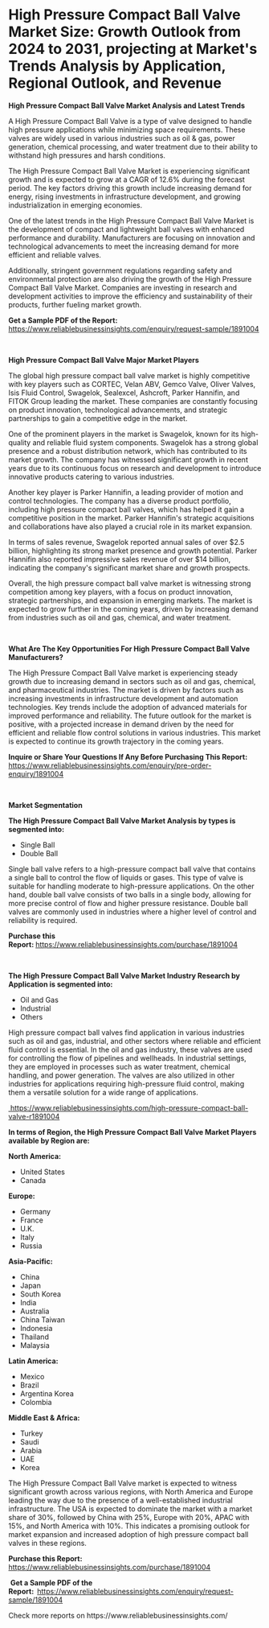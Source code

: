 <p><h1>High Pressure Compact Ball Valve Market Size: Growth Outlook from 2024 to 2031, projecting at Market's Trends Analysis by Application, Regional Outlook, and Revenue</h1></p><p><strong>High Pressure Compact Ball Valve Market Analysis and Latest Trends</strong></p>
<p><p>A High Pressure Compact Ball Valve is a type of valve designed to handle high pressure applications while minimizing space requirements. These valves are widely used in various industries such as oil & gas, power generation, chemical processing, and water treatment due to their ability to withstand high pressures and harsh conditions.</p><p>The High Pressure Compact Ball Valve Market is experiencing significant growth and is expected to grow at a CAGR of 12.6% during the forecast period. The key factors driving this growth include increasing demand for energy, rising investments in infrastructure development, and growing industrialization in emerging economies.</p><p>One of the latest trends in the High Pressure Compact Ball Valve Market is the development of compact and lightweight ball valves with enhanced performance and durability. Manufacturers are focusing on innovation and technological advancements to meet the increasing demand for more efficient and reliable valves.</p><p>Additionally, stringent government regulations regarding safety and environmental protection are also driving the growth of the High Pressure Compact Ball Valve Market. Companies are investing in research and development activities to improve the efficiency and sustainability of their products, further fueling market growth.</p></p>
<p><strong>Get a Sample PDF of the Report:&nbsp;</strong> <a href="https://www.reliablebusinessinsights.com/enquiry/request-sample/1891004">https://www.reliablebusinessinsights.com/enquiry/request-sample/1891004</a></p>
<p>&nbsp;</p>
<p><strong>High Pressure Compact Ball Valve Major Market Players</strong></p>
<p><p>The global high pressure compact ball valve market is highly competitive with key players such as CORTEC, Velan ABV, Gemco Valve, Oliver Valves, Isis Fluid Control, Swagelok, Sealexcel, Ashcroft, Parker Hannifin, and FITOK Group leading the market. These companies are constantly focusing on product innovation, technological advancements, and strategic partnerships to gain a competitive edge in the market.</p><p>One of the prominent players in the market is Swagelok, known for its high-quality and reliable fluid system components. Swagelok has a strong global presence and a robust distribution network, which has contributed to its market growth. The company has witnessed significant growth in recent years due to its continuous focus on research and development to introduce innovative products catering to various industries.</p><p>Another key player is Parker Hannifin, a leading provider of motion and control technologies. The company has a diverse product portfolio, including high pressure compact ball valves, which has helped it gain a competitive position in the market. Parker Hannifin's strategic acquisitions and collaborations have also played a crucial role in its market expansion.</p><p>In terms of sales revenue, Swagelok reported annual sales of over $2.5 billion, highlighting its strong market presence and growth potential. Parker Hannifin also reported impressive sales revenue of over $14 billion, indicating the company's significant market share and growth prospects.</p><p>Overall, the high pressure compact ball valve market is witnessing strong competition among key players, with a focus on product innovation, strategic partnerships, and expansion in emerging markets. The market is expected to grow further in the coming years, driven by increasing demand from industries such as oil and gas, chemical, and water treatment.</p></p>
<p>&nbsp;</p>
<p><strong>What Are The Key Opportunities For High Pressure Compact Ball Valve Manufacturers?</strong></p>
<p><p>The High Pressure Compact Ball Valve market is experiencing steady growth due to increasing demand in sectors such as oil and gas, chemical, and pharmaceutical industries. The market is driven by factors such as increasing investments in infrastructure development and automation technologies. Key trends include the adoption of advanced materials for improved performance and reliability. The future outlook for the market is positive, with a projected increase in demand driven by the need for efficient and reliable flow control solutions in various industries. This market is expected to continue its growth trajectory in the coming years.</p></p>
<p><strong>Inquire or Share Your Questions If Any Before Purchasing This Report:</strong> <a href="https://www.reliablebusinessinsights.com/enquiry/pre-order-enquiry/1891004">https://www.reliablebusinessinsights.com/enquiry/pre-order-enquiry/1891004</a></p>
<p>&nbsp;</p>
<p><strong>Market Segmentation</strong></p>
<p><strong>The High Pressure Compact Ball Valve Market Analysis by types is segmented into:</strong></p>
<p><ul><li>Single Ball</li><li>Double Ball</li></ul></p>
<p><p>Single ball valve refers to a high-pressure compact ball valve that contains a single ball to control the flow of liquids or gases. This type of valve is suitable for handling moderate to high-pressure applications. On the other hand, double ball valve consists of two balls in a single body, allowing for more precise control of flow and higher pressure resistance. Double ball valves are commonly used in industries where a higher level of control and reliability is required.</p></p>
<p><strong>Purchase this Report:&nbsp;</strong><a href="https://www.reliablebusinessinsights.com/purchase/1891004">https://www.reliablebusinessinsights.com/purchase/1891004</a></p>
<p>&nbsp;</p>
<p><strong>The High Pressure Compact Ball Valve Market Industry Research by Application is segmented into:</strong></p>
<p><ul><li>Oil and Gas</li><li>Industrial</li><li>Others</li></ul></p>
<p><p>High pressure compact ball valves find application in various industries such as oil and gas, industrial, and other sectors where reliable and efficient fluid control is essential. In the oil and gas industry, these valves are used for controlling the flow of pipelines and wellheads. In industrial settings, they are employed in processes such as water treatment, chemical handling, and power generation. The valves are also utilized in other industries for applications requiring high-pressure fluid control, making them a versatile solution for a wide range of applications.</p></p>
<p><a href="https://www.reliablebusinessinsights.com/high-pressure-compact-ball-valve-r1891004">&nbsp;https://www.reliablebusinessinsights.com/high-pressure-compact-ball-valve-r1891004</a></p>
<p><strong>In terms of Region, the High Pressure Compact Ball Valve Market Players available by Region are:</strong></p>
<p>
    <p> <strong> North America: </strong>
        <ul>
            <li>United States</li>
            <li>Canada</li>
        </ul>
        </p> 
    <p> <strong> Europe: </strong>
        <ul>
            <li>Germany</li>
            <li>France</li>
            <li>U.K.</li>
            <li>Italy</li>
            <li>Russia</li>
        </ul>
        </p> 
    <p> <strong> Asia-Pacific: </strong>
        <ul>
            <li>China</li>
            <li>Japan</li>
            <li>South Korea</li>
            <li>India</li>
            <li>Australia</li>
            <li>China Taiwan</li>
            <li>Indonesia</li>
            <li>Thailand</li>
            <li>Malaysia</li>
        </ul>
        </p> 
    <p> <strong> Latin America: </strong>
        <ul>
            <li>Mexico</li>
            <li>Brazil</li>
            <li>Argentina Korea</li>
            <li>Colombia</li>
        </ul>
        </p> 
    <p> <strong> Middle East & Africa: </strong>
        <ul>
            <li>Turkey</li>
            <li>Saudi</li>
            <li>Arabia</li>
            <li>UAE</li>
            <li>Korea</li>
        </ul>
    </p>
    </p>
<p><p>The High Pressure Compact Ball Valve market is expected to witness significant growth across various regions, with North America and Europe leading the way due to the presence of a well-established industrial infrastructure. The USA is expected to dominate the market with a market share of 30%, followed by China with 25%, Europe with 20%, APAC with 15%, and North America with 10%. This indicates a promising outlook for market expansion and increased adoption of high pressure compact ball valves in these regions.</p></p>
<p><strong>Purchase this Report: </strong><a href="https://www.reliablebusinessinsights.com/purchase/1891004">https://www.reliablebusinessinsights.com/purchase/1891004</a></p>
<p>&nbsp;<strong>Get a Sample PDF of the Report:&nbsp;&nbsp;</strong><a href="https://www.reliablebusinessinsights.com/enquiry/request-sample/1891004">https://www.reliablebusinessinsights.com/enquiry/request-sample/1891004</a></p>
<p><strong></strong></p>
<p>Check more reports on https://www.reliablebusinessinsights.com/</p>